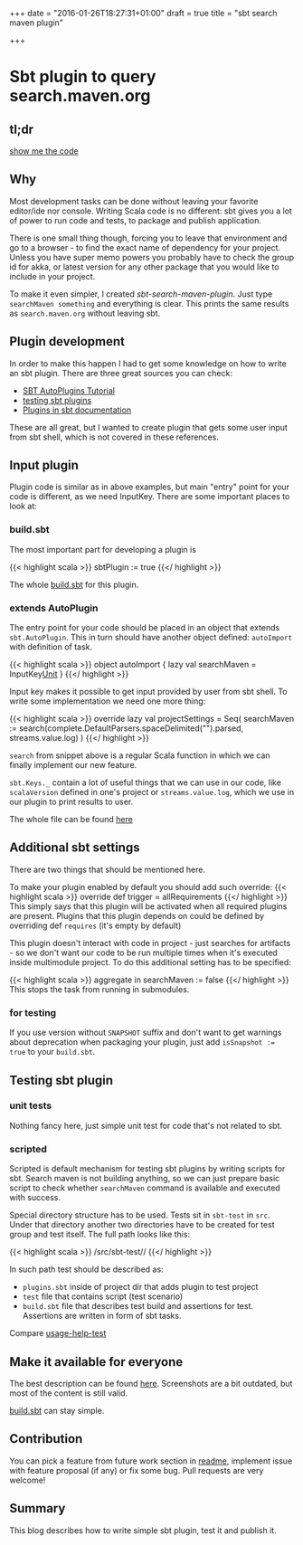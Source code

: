 +++
date = "2016-01-26T18:27:31+01:00"
draft = true
title = "sbt search maven plugin"

+++

# Sbt plugin to query search.maven.org

## tl;dr

[show me the code](https://github.com/blstream/sbt-search-maven-plugin)

## Why

Most development tasks can be done without leaving your favorite editor/ide nor console.
Writing Scala code is no different: sbt gives you a lot of power to run code and tests, to package and publish application.

There is one small thing though, forcing you to leave that environment and go to a browser - to find the exact name of dependency for your project.
Unless you have super memo powers you probably have to check the group id for akka, or latest version for any other package that you would like to include in your project.

To make it even simpler, I created *sbt-search-maven-plugin*. Just type `searchMaven something` and everything is clear. This prints the same results as `search.maven.org` without leaving sbt.

## Plugin development

In order to make this happen I had to get some knowledge on how to write an sbt plugin. There are three great sources you can check:

* [SBT AutoPlugins Tutorial](http://mukis.de/pages/sbt-autoplugins-tutorial/)
* [testing sbt plugins](http://eed3si9n.com/testing-sbt-plugins)
* [Plugins in sbt documentation](http://www.scala-sbt.org/0.13/docs/Plugins.html)

These are all great, but I wanted to create plugin that gets some user input from sbt shell, which is not covered in these references.

## Input plugin

Plugin code is similar as in above examples, but main "entry" point for your code is different, as we need InputKey.
There are some important places to look at:

### build.sbt

The most important part for developing a plugin is

{{< highlight scala >}}
sbtPlugin := true
{{</ highlight >}}

The whole [build.sbt](https://github.com/blstream/sbt-search-maven-plugin/blob/master/build.sbt) for this plugin.

### extends AutoPlugin

The entry point for your code should be placed in an object that extends `sbt.AutoPlugin`. This in turn should have another object defined: `autoImport` with definition of task.

{{< highlight scala >}}
object autoImport {
  lazy val searchMaven = InputKey[Unit]("searchMaven", "Search maven")
}
{{</ highlight >}}

Input key makes it possible to get input provided by user from sbt shell. To write some implementation we need one more thing:

{{< highlight scala >}}
override lazy val projectSettings = Seq(
  searchMaven := search(complete.DefaultParsers.spaceDelimited("<arg>").parsed, streams.value.log)
)
{{</ highlight >}}

`search` from snippet above is a regular Scala function in which we can finally implement our new feature.

`sbt.Keys._` contain a lot of useful things that we can use in our code, like `scalaVersion` defined in one's project or `streams.value.log`, which we use in our plugin to print results to user.

The whole file can be found [here](https://github.com/blstream/sbt-search-maven-plugin/blob/master/src/main/scala/com/blstream/sbtsearchmavenplugin/SbtSearchMavenPlugin.scala)

## Additional sbt settings

There are two things that should be mentioned here.

To make your plugin enabled by default you should add such override:
{{< highlight scala >}}
override def trigger = allRequirements
{{</ highlight >}}
This simply says that this plugin will be activated when all required plugins are present. Plugins that this plugin depends on could be defined by overriding def `requires` (it's empty by default)

This plugin doesn't interact with code in project - just searches for artifacts - so we don't want our code to be run multiple times when it's executed inside multimodule project.
To do this additional setting has to be specified:

{{< highlight scala >}}
aggregate in searchMaven := false
{{</ highlight >}}
This stops the task from running in submodules.

### for testing

If you use version without `SNAPSHOT` suffix and don't want to get warnings about deprecation when packaging your plugin, just add  `isSnapshot := true`  to your `build.sbt`.

## Testing sbt plugin

### unit tests

Nothing fancy here, just simple unit test for code that's not related to sbt.

### scripted

Scripted is default mechanism for testing sbt plugins by writing scripts for sbt. Search maven is not building anything,
so we can just prepare basic script to check whether `searchMaven` command is available and executed with success.

Special directory structure has to be used. Tests sit in `sbt-test` in `src`. Under that directory another two directories have to be created for test group and test itself. The full path looks like this:

{{< highlight scala >}}
<projectHome>/src/sbt-test/<testGroup>/<testName>
{{</ highlight >}}

In such path test should be described as:

* `plugins.sbt` inside of project dir that adds plugin to test project
* `test` file that contains script (test scenario)
* `build.sbt` file that describes test build and assertions for test. Assertions are written in form of sbt tasks.

Compare [usage-help-test](https://github.com/blstream/sbt-search-maven-plugin/tree/master/src/sbt-test/test-group/usage-help-test)

## Make it available for everyone

The best description can be found [here](http://www.scala-sbt.org/0.13/docs/Bintray-For-Plugins.html). Screenshots are a bit outdated, but most of the content is still valid.

[build.sbt](https://github.com/blstream/sbt-search-maven-plugin/blob/master/build.sbt) can stay simple.

## Contribution

You can pick a feature from future work section in [readme](https://github.com/blstream/sbt-search-maven-plugin),
implement issue with feature proposal (if any) or fix some bug. Pull requests are very welcome!

## Summary

This blog describes how to write simple sbt plugin, test it and publish it.

